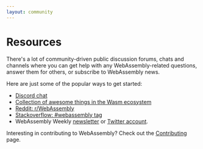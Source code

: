 ```yaml
---
layout: community
---
```


# Resources

There's a lot of community-driven public discussion forums, chats and channels
where you can get help with any WebAssembly-related questions, answer them for
others, or subscribe to WebAssembly news.

Here are just some of the popular ways to get started:

- [Discord chat](https://discord.gg/jwCC7jS)
- [Collection of awesome things in the Wasm ecosystem](https://github.com/mbasso/awesome-wasm)
- [Reddit: r/WebAssembly](https://www.reddit.com/r/WebAssembly/)
- [Stackoverflow: #webassembly tag](https://stackoverflow.com/questions/tagged/webassembly)
- WebAssembly Weekly [newsletter](https://wasmweekly.news/) or
  [Twitter account](https://twitter.com/WasmWeekly).

Interesting in contributing to WebAssembly? Check out the
[Contributing](/community/contributing/) page.
